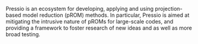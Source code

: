 Pressio is an ecosystem for developing, applying and using projection-based model reduction (pROM) methods. 
In particular, Pressio is aimed at mitigating the intrusive nature of pROMs for large-scale codes, and providing a framework to foster research of new ideas and as well as more broad testing. 



